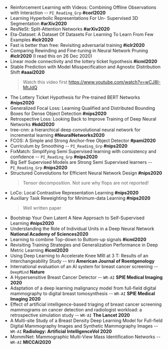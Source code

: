 * Reinforcement Learning with Videos: Combining Offline Observations with Interaction -- `PI_Reading_Grp` **#corl2020**
* Learning Hyperbolic Representations For Un- Supervised 3D Segmentation **#arXiv2020**
* ResNeSt: Split-Attention Networks **#arXiv2020**
* Eta-Dataset: A Dataset Of Datasets For Learning To Learn From Few Examples **#iclr2020**
* Fast is better than free: Revisiting adversarial training **#iclr2020**
* Comparing Rewinding and Fine-tuning in Neural Network Pruning **#iclr2020** (I read this on 26 Dec 2020)
* Linear mode connectivity and the lottery ticket hypothesis **#icml2020**
* Stable Prediction with Model Misspecification and Agnostic Distribution Shift **#aaai2020**
	> Watch this video first https://www.youtube.com/watch?v=wCJ8I-MtJdQ
* The Lottery Ticket Hypothesis for Pre-trained BERT Networks **#nips2020**
* Generalized Focal Loss: Learning Qualified and Distributed Bounding Boxes for Dense Object Detection **#nips2020**
* Retrospective Loss: Looking Back to Improve Training of Deep Neural Networks  **#kdd2020**
* tree-cnn: a hierarchical deep convolutional neural network for incremental learning **#NeuralNetworks2020**
* FCOS: A Simple and Strong Anchor-free Object Detector **#pami2020**
* Curriculum by Smoothing -- `PI_Reading_Grp` **#nips2020**
* FixMatch: Simplifying Semi Supervised learning with consistency and confidence -- `PI_Reading_Grp` **#nips2020**
* Big Self Supervised Models are Strong Semi Supervised learners -- `PI_Reading_Grp` **#nips2020**
* Structured Convolutions for Efficient Neural Network Design **#nips2020**
	> Tensor decomposition. Not sure why flops are not reported!
* LoCo: Local Contrastive Representation Learning **#nips2020**
* Auxiliary Task Reweighting for Minimum-data Learning **#nips2020**
	> Well written paper
* Bootstrap Your Own Latent A New Approach to Self-Supervised Learning **#nips2020**
* Understanding the Role of Individual Units in a Deep Neural Network **National Academy of Sciences2020**
* Learning to combine Top-down to Buttom-up signals **#icml2020**
* Revisiting Training Strategies and Generalization Performance in Deep Metric Learning **#icml2020**
* Using Deep Learning to Accelerate Knee MRI at 3 T: Results of an Interchangeability Study -- `NYU` **American Journal of Roentgenology**
* International evaluation of an AI system for breast cancer screening -- `DeepMind` **Nature**
* A Hypersensitive Breast Cancer Detector -- `WR-AI` **SPIE Medical Imaging 2020**
* Adaptation of a deep learning malignancy model from full-field digital mammography to digital breast tomosynthesis -- `WR-AI` **SPIE Medical Imaging 2020**
* Effect of artificial intelligence-based triaging of breast cancer screening mammograms on cancer detection and radiologist workload: a retrospective simulation study -- `WR-AI` **The Lancet 2020**
* A Multi-site Study of a Breast Density Deep Learning Model for Full-field Digital Mammography Images and Synthetic Mammography Images -- `WR-AI` **Radiology: Artificial IntelligenceVol 2020**
* MommiNet: Mammographic Multi-View Mass Identification Networks -- `WR-AI` **MICCAI2020**
